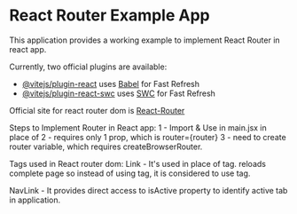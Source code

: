 # React Router Example App

This application provides a working example to implement React Router in react app.

Currently, two official plugins are available:

- [@vitejs/plugin-react](https://github.com/vitejs/vite-plugin-react/blob/main/packages/plugin-react/README.md) uses [Babel](https://babeljs.io/) for Fast Refresh
- [@vitejs/plugin-react-swc](https://github.com/vitejs/vite-plugin-react-swc) uses [SWC](https://swc.rs/) for Fast Refresh

Official site for react router dom is [React-Router](https://reactrouter.com/en/main)

Steps to Implement Router in React app:
1 - Import & Use <RouterProvider /> in main.jsx in place of <App />
2 - <RouterProvider /> requires only 1 prop, which is router={router}
3 - need to create router variable, which requires createBrowserRouter.


Tags used in React router dom:
Link - It's used in place of <a> tag.
<a> reloads complete page so instead of using <a> tag, it is considered to use <Link> tag.

NavLink - It provides direct access to isActive property to identify active tab in application.